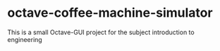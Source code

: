 # octave-coffee-machine-simulator
This is a small Octave-GUI project for the subject introduction to engineering
